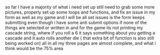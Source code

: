 so far I have a majority of what i need set up
still need to grab some more pictures, properly set up some loops and functions, and fix an issue in my form as well as my game and I will be all set
issues is the form keeps submitting even though i have some anti submit options if none of the things are selected or written in
and for the game its not printing my cascade string, where if you roll a 6 it says something about you getting a cascade and it auto rolls another die ( that extra bit of function is also still being worked on)
all in all my three pages are almost complete, and what i think would be the 75% area